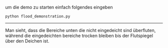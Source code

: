 um die demo zu starten einfach folgendes eingeben

```shell
python flood_demonstration.py
```

---------------------
Man sieht, dass die Bereiche unten die nicht eingedeicht sind überfluten, während die eingedeichten bereiche trocken bleiben bis der Flutspiegel über den Deichen ist.